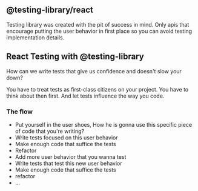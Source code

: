 ## @testing-library/react

Testing library was created with the pit of success in mind. Only apis that encourage putting the user behavior in first place so you can avoid testing implementation details.

## React Testing with @testing-library

How can we write tests that give us confidence and doesn't slow your down?

You have to treat tests as first-class citizens on your project. You have to think about then first. And let tests influence the way you code.

### The flow

- Put yourself in the user shoes, How he is gonna use this specific piece of code that you're writing?
- Write tests focused on this user behavior
- Make enough code that suffice the tests
- Refactor
- Add more user behavior that you wanna test
- Write tests that test this new user behavior
- Make enough code that suffice the tests
- refactor
- ...
